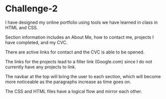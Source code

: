 # Challenge-2

I have designed my online portfolio using tools we have learned in class
in HTML and CSS.

Section information includes an About Me, how to contact me, projects
I have completed, and my CVC.

There are active links for contact and the CVC is able to be opened.

The links for the projects lead to a filler link (Google.com) since I do not currently have any projects to link.

The navbar at the top will bring the user to each section, which will become
more noticeable as the paragraphs increase as time goes on.

The CSS and HTML files have a logical flow and mirror each other.